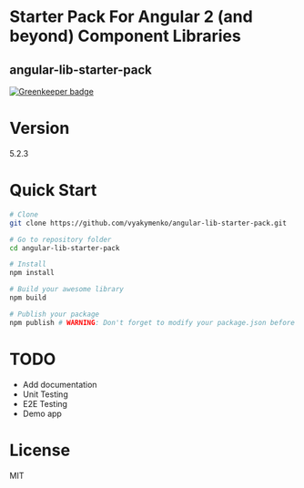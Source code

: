 # Starter Pack For Angular 2 (and beyond) Component Libraries
## angular-lib-starter-pack

[![Greenkeeper badge](https://badges.greenkeeper.io/vyakymenko/angular-lib-starter-pack.svg)](https://greenkeeper.io/)

# Version
5.2.3

# Quick Start
```bash
# Clone
git clone https://github.com/vyakymenko/angular-lib-starter-pack.git

# Go to repository folder
cd angular-lib-starter-pack

# Install
npm install

# Build your awesome library
npm build

# Publish your package
npm publish # WARNING: Don't forget to modify your package.json before publishing
```

# TODO
 - Add documentation
 - Unit Testing
 - E2E Testing
 - Demo app

# License

MIT

